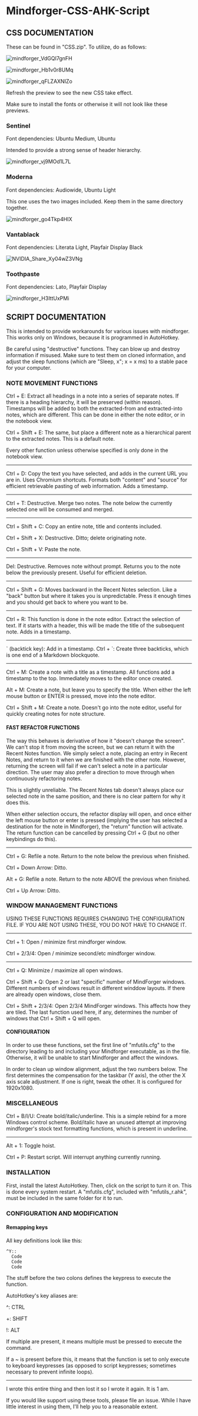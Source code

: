 # Mindforger-CSS-AHK-Script

## CSS DOCUMENTATION

These can be found in "CSS.zip". To utilize, do as follows:

![mindforger_VdGQI7gnFH](https://user-images.githubusercontent.com/23107982/156518034-e4e3e622-5b6f-46d4-8d3f-0bbb2e968c25.png)

![mindforger_Hb1v0r8UMq](https://user-images.githubusercontent.com/23107982/156518112-98ddf99c-f4db-490d-9593-3d55ba0815ae.png)

![mindforger_qFLZAXNIZo](https://user-images.githubusercontent.com/23107982/156518194-e98afc23-4ce5-480a-a7ff-0335d492bffa.png)

Refresh the preview to see the new CSS take effect.

Make sure to install the fonts or otherwise it will not look like these previews.

### Sentinel

Font dependencies: Ubuntu Medium, Ubuntu

Intended to provide a strong sense of header hierarchy.

![mindforger_vj9MOd1L7L](https://user-images.githubusercontent.com/23107982/156517656-2f458947-3b70-45b4-abef-50ddc66ab16f.png)

### Moderna

Font dependencies: Audiowide, Ubuntu Light

This one uses the two images included. Keep them in the same directory together.

![mindforger_go4Tkp4HIX](https://user-images.githubusercontent.com/23107982/156517681-64e25ead-204e-49f1-863b-11f2bf3dd164.png)

### Vantablack

Font dependencies: Literata Light, Playfair Display Black

![NVIDIA_Share_Xy04wZ3VNg](https://user-images.githubusercontent.com/23107982/156517779-ae5d7f43-74e3-4a33-bbbf-54fee980bf36.png)

### Toothpaste

Font dependencies: Lato, Playfair Display

![mindforger_H3IttUxPMi](https://user-images.githubusercontent.com/23107982/156517811-ae12e6d9-1dbc-4c2b-a18f-8cf8c1804fb4.png)


## SCRIPT DOCUMENTATION

This is intended to provide workarounds for various issues with mindforger. This works only on Windows, because it is programmed in AutoHotkey.

Be careful using "destructive" functions. They can blow up and destroy information if misused. Make sure to test them on cloned information, and adjust the sleep functions (which are "Sleep, x"; x = x ms) to a stable pace for your computer.

### NOTE MOVEMENT FUNCTIONS

Ctrl + E: Extract all headings in a note into a series of separate notes. If there is a heading hierarchy, it will be preserved (within reason). Timestamps will be added to both the extracted-from and extracted-into notes, which are different. This can be done in either the note editor, or in the notebook view. 

Ctrl + Shift + E: The same, but place a different note as a hierarchical parent to the extracted notes. This is a default note.

Every other function unless otherwise specified is only done in the notebook view. 

---
Ctrl + D: Copy the text you have selected, and adds in the current URL you are in. Uses Chromium shortcuts. Formats both "content" and "source" for efficient retrievable pasting of web information. Adds a timestamp. 

---
Ctrl + T: Destructive. Merge two notes. The note below the currently selected one will be consumed and merged. 

---
Ctrl + Shift + C: Copy an entire note, title and contents included.

Ctrl + Shift + X: Destructive. Ditto; delete originating note.

Ctrl + Shift + V: Paste the note.

---
Del: Destructive. Removes note without prompt. Returns you to the note below the previously present. Useful for efficient deletion.

---
Ctrl + Shift + G: Moves backward in the Recent Notes selection. Like a "back" button but where it takes you is unpredictable. Press it enough times and you should get back to where you want to be.  

---
Ctrl + R: This function is done in the note editor. Extract the selection of text. If it starts with a header, this will be made the title of the subsequent note. Adds in a timestamp.

---
\` (backtick key): Add in a timestamp. 
Ctrl + \`: Create three backticks, which is one end of a Markdown blockquote. 

---
Ctrl + M: Create a note with a title as a timestamp. All functions add a timestamp to the top. Immediately moves to the editor once created.

Alt + M: Create a note, but leave you to specify the title. When either the left mouse button or ENTER is pressed, move into the note editor.

Ctrl + Shift + M: Create a note. Doesn't go into the note editor, useful for quickly creating notes for note structure. 

#### FAST REFACTOR FUNCTIONS

The way this behaves is derivative of how it "doesn't change the screen". We can't stop it from moving the screen, but we can return it with the Recent Notes function. We simply select a note, placing an entry in Recent Notes, and return to it when we are finished with the other note. However, returning the screen will fail if we can't select a note in a particular direction. The user may also prefer a direction to move through when continuously refactoring notes. 

This is slightly unreliable. The Recent Notes tab doesn't always place our selected note in the same position, and there is no clear pattern for why it does this. 

When either selection occurs, the refactor display will open, and once either the left mouse button or enter is pressed (implying the user has selected a destination for the note in Mindforger), the "return" function will activate. The return function can be cancelled by pressing Ctrl + G (but no other keybindings do this).

---
Ctrl + G: Refile a note. Return to the note below the previous when finished.

Ctrl + Down Arrow: Ditto.

Alt + G: Refile a note. Return to the note ABOVE the previous when finished. 

Ctrl + Up Arrow: Ditto.

### WINDOW MANAGEMENT FUNCTIONS

USING THESE FUNCTIONS REQUIRES CHANGING THE CONFIGURATION FILE. IF YOU ARE NOT USING THESE, YOU DO NOT HAVE TO CHANGE IT. 

---
Ctrl + 1: Open / minimize first mindforger window.

Ctrl + 2/3/4: Open / minimize second/etc mindforger window.

---
Ctrl + Q: Minimize / maximize all open windows. 

Ctrl + Shift + Q: Open 2 or last "specific" number of MindForger windows. Different numbers of windows result in different winddow layouts. If there are already open windows, close them. 

Ctrl + Shift + 2/3/4: Open 2/3/4 MindForger windows. This affects how they are tiled. The last function used here, if any, determines the number of windows that Ctrl + Shift + Q will open. 

#### CONFIGURATION 

In order to use these functions, set the first line of "mfutils.cfg" to the directory leading to and including your Mindforger executable, as in the file. Otherwise, it will be unable to start Mindforger and affect the windows.

In order to clean up window alignment, adjust the two numbers below. The first determines the compensation for the taskbar (Y axis), the other the X axis scale adjustment. If one is right, tweak the other. It is configured for 1920x1080. 

### MISCELLANEOUS

Ctrl + B/I/U: Create bold/italic/underline. This is a simple rebind for a more Windows control scheme. Bold/italic have an unused attempt at improving mindforger's stock text formatting functions, which is present in underline.

---
Alt + 1: Toggle hoist.

Ctrl + P: Restart script. Will interrupt anything currently running. 

### INSTALLATION

First, install the latest AutoHotkey. Then, click on the script to turn it on. This is done every system restart. A "mfutils.cfg", included with "mfutils_r.ahk", must be included in the same folder for it to run. 

### CONFIGURATION AND MODIFICATION

#### Remapping keys
All key definitions look like this:
```
^Y::
  Code
  Code 
  Code
```
The stuff before the two colons defines the keypress to execute the function.  

AutoHotkey's key aliases are:

^: CTRL

+: SHIFT

!: ALT

If multiple are present, it means multiple must be pressed to execute the command.

If a ~ is present before this, it means that the function is set to only execute to keyboard keypresses (as opposed to script keypresses; sometimes necessary to prevent infinite loops). 

---

I wrote this entire thing and then lost it so I wrote it again. It is 1 am. 

If you would like support using these tools, please file an issue. While I have little interest in using them, I'll help you to a reasonable extent. 
